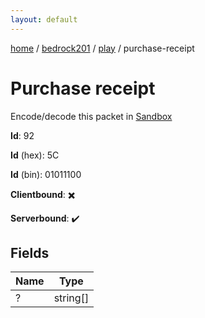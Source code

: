 ```yaml
---
layout: default
---
```


[home](/)  /  [bedrock201](/protocol/bedrock201)  /  [play](/protocol/bedrock201/play)  /  purchase-receipt

# Purchase receipt

Encode/decode this packet in [Sandbox](../../../sandbox/bedrock201#Play.PurchaseReceipt)

**Id**: 92

**Id** (hex): 5C

**Id** (bin): 01011100

**Clientbound**: ✖️

**Serverbound**: ✔️

## Fields

Name | Type
---|---
? | string[]
